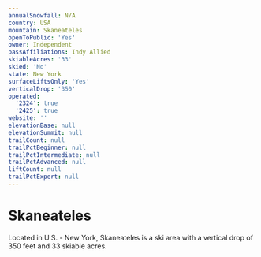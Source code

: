 ```yaml
---
annualSnowfall: N/A
country: USA
mountain: Skaneateles
openToPublic: 'Yes'
owner: Independent
passAffiliations: Indy Allied
skiableAcres: '33'
skied: 'No'
state: New York
surfaceLiftsOnly: 'Yes'
verticalDrop: '350'
operated:
  '2324': true
  '2425': true
website: ''
elevationBase: null
elevationSummit: null
trailCount: null
trailPctBeginner: null
trailPctIntermediate: null
trailPctAdvanced: null
liftCount: null
trailPctExpert: null
---
```



# Skaneateles

Located in U.S. - New York, Skaneateles is a ski area with a vertical drop of 350 feet and 33 skiable acres.
